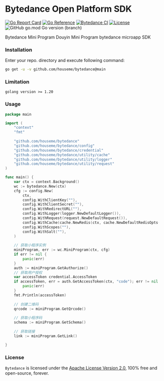 # Bytedance Open Platform SDK

[![Go Report Card](https://goreportcard.com/badge/github.com/houseme/bytedance)](https://goreportcard.com/report/github.com/houseme/bytedance)
[![Go Reference](https://pkg.go.dev/badge/github.com/houseme/bytedance.svg)](https://pkg.go.dev/github.com/houseme/bytedance)
[![Bytedance CI](https://github.com/houseme/bytedance/actions/workflows/go.yml/badge.svg)](https://github.com/houseme/bytedance/actions/workflows/go.yml)
[![License](https://img.shields.io/github/license/houseme/bytedance.svg?style=flat)](https://github.com/houseme/bytedance)
![GitHub go.mod Go version (branch)](https://img.shields.io/github/go-mod/go-version/houseme/bytedance/main)


Bytedance Mini Program Douyin Mini Program bytedance microapp SDK

### Installation

Enter your repo. directory and execute following command:
```bash
go get -u -v github.com/houseme/bytedance@main
```

### Limitation

```
golang version >= 1.20
```

### Usage

```go
package main

import (
    "context"
    "fmt"
    
    "github.com/houseme/bytedance"
    "github.com/houseme/bytedance/config"
    "github.com/houseme/bytedance/credential"
    "github.com/houseme/bytedance/utility/cache"
    "github.com/houseme/bytedance/utility/logger"
    "github.com/houseme/bytedance/utility/request"
)

func main() {
    var ctx = context.Background()
    wc := bytedance.New(ctx)
    cfg := config.New(
        ctx,
        config.WithClientKey(""),
        config.WithClientSecret(""),
        config.WithRedirectURL(""),
        config.WithLogger(logger.NewDefaultLogger()),
        config.WithRequest(request.NewDefaultRequest()),
        config.WithCache(cache.NewRedis(ctx, cache.NewDefaultRedisOpts())),
        config.WithScopes(""),
        config.WithSalt(""),
    )
    
    // 获取小程序实例
    miniProgram, err := wc.MiniProgram(ctx, cfg)
    if err != nil {
        panic(err)
    }
    auth := miniProgram.GetAuthorize()
    // 获取用户授权
    var accessToken credential.AccessToken
    if accessToken, err = auth.GetAccessToken(ctx, "code"); err != nil {
        panic(err)
    }
    fmt.Println(accessToken)
    
    // 创建二维码
    qrcode := miniProgram.GetQrcode()
    
    // 获取小程序码
    schema := miniProgram.GetSchema()
    
    // 获取链接
    link := miniProgram.GetLink()

}

```

### License

`Bytedance` is licensed under the [Apache License Version 2.0](LICENSE), 100% free and open-source, forever.